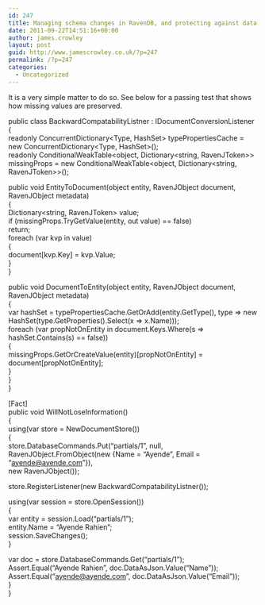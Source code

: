 ```yaml
---
id: 247
title: Managing schema changes in RavenDB, and protecting against data loss
date: 2011-09-22T14:51:16+00:00
author: james.crowley
layout: post
guid: http://www.jamescrowley.co.uk/?p=247
permalink: /?p=247
categories:
  - Uncategorized
---
```

It is a very simple matter to do so. See below for a passing test that shows how missing values are preserved.

public class BackwardCompatabilityListner : IDocumentConversionListener  
{  
readonly ConcurrentDictionary<Type, HashSet<string>> typePropertiesCache = new ConcurrentDictionary<Type, HashSet<string>>();  
readonly ConditionalWeakTable<object, Dictionary<string, RavenJToken>> missingProps = new ConditionalWeakTable<object, Dictionary<string, RavenJToken>>();

public void EntityToDocument(object entity, RavenJObject document, RavenJObject metadata)  
{  
Dictionary<string, RavenJToken> value;  
if (missingProps.TryGetValue(entity, out value) == false)  
return;  
foreach (var kvp in value)  
{  
document[kvp.Key] = kvp.Value;  
}  
}

public void DocumentToEntity(object entity, RavenJObject document, RavenJObject metadata)  
{  
var hashSet = typePropertiesCache.GetOrAdd(entity.GetType(), type => new HashSet<string>(type.GetProperties().Select(x => x.Name)));  
foreach (var propNotOnEntity in document.Keys.Where(s => hashSet.Contains(s) == false))  
{  
missingProps.GetOrCreateValue(entity)[propNotOnEntity] = document[propNotOnEntity];  
}  
}  
}

[Fact]  
public void WillNotLoseInformation()  
{  
using(var store = NewDocumentStore())  
{  
store.DatabaseCommands.Put(&#8220;partials/1&#8221;, null,  
RavenJObject.FromObject(new {Name = &#8220;Ayende&#8221;, Email = &#8220;ayende@ayende.com&#8221;}),  
new RavenJObject());

store.RegisterListener(new BackwardCompatabilityListner());

using(var session = store.OpenSession())  
{  
var entity = session.Load<Partial>(&#8220;partials/1&#8221;);  
entity.Name = &#8220;Ayende Rahien&#8221;;  
session.SaveChanges();  
}

var doc = store.DatabaseCommands.Get(&#8220;partials/1&#8221;);  
Assert.Equal(&#8220;Ayende Rahien&#8221;, doc.DataAsJson.Value<string>(&#8220;Name&#8221;));  
Assert.Equal(&#8220;ayende@ayende.com&#8221;, doc.DataAsJson.Value<string>(&#8220;Email&#8221;));  
}  
}